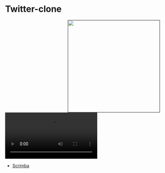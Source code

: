# Twitter-clone

[<img width="300" align="right" src="https://user-images.githubusercontent.com/82247833/206889965-7472c87b-194a-41bd-b279-71214e30771e.png"/>]()




<video align="left" src="https://user-images.githubusercontent.com/82247833/206889961-529ce6ad-cc7e-4788-8863-3d353ee834c1.mp4"></video>

- [Scrimba](https://scrimba.com/allcourses)
